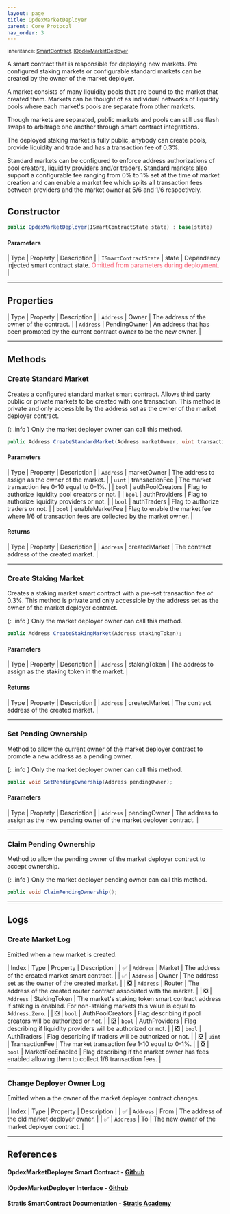 ```yaml
---
layout: page
title: OpdexMarketDeployer
parent: Core Protocol
nav_order: 3
---
```


<small>Inheritance: [SmartContract](#references), [IOpdexMarketDeployer](#references)</small>

A smart contract that is responsible for deploying new markets. Pre configured staking markets or configurable standard markets can be created by the owner of the market deployer.

A market consists of many liquidity pools that are bound to the market that created them. Markets can be thought of as individual networks of liquidity pools where each market's pools are separate from other markets.

Though markets are separated, public markets and pools can still use flash swaps to arbitrage one another through smart contract integrations.

The deployed staking market is fully public, anybody can create pools, provide liquidity and trade and has a transaction fee of 0.3%.

Standard markets can be configured to enforce address authorizations of pool creators, liquidity providers and/or traders. Standard markets also support a configurable fee ranging from 0% to 1% set at the time of market creation and can enable a market fee which splits all transaction fees between providers and the market owner at 5/6 and 1/6 respectively.

## Constructor

```csharp
public OpdexMarketDeployer(ISmartContractState state) : base(state)
```

#### Parameters

| Type | Property | Description |
| `ISmartContractState` | state | Dependency injected smart contract state. <span style="color: #f7556b;"> Omitted from parameters during deployment.</span> |

---

## Properties

| Type | Property | Description |
| `Address` | Owner | The address of the owner of the contract. |
| `Address` | PendingOwner | An address that has been promoted by the current contract owner to be the new owner. |

---

## Methods

### Create Standard Market

Creates a configured standard market smart contract. Allows third party public or private markets to be created with one transaction. This method is private and only accessible by the address set as the owner of the market deployer contract.

{: .info }
Only the market deployer owner can call this method.

```csharp
public Address CreateStandardMarket(Address marketOwner, uint transactionFee, bool authPoolCreators, bool authProviders, bool authTraders, bool enableMarketFee);
```

#### Parameters

| Type | Property | Description |
| `Address` | marketOwner | The address to assign as the owner of the market. |
| `uint` | transactionFee | The market transaction fee 0-10 equal to 0-1%. |
| `bool` | authPoolCreators | Flag to authorize liquidity pool creators or not. |
| `bool` | authProviders | Flag to authorize liquidity providers or not. |
| `bool` | authTraders | Flag to authorize traders or not. |
| `bool` | enableMarketFee | Flag to enable the market fee where 1/6 of transaction fees are collected by the market owner. |

#### Returns

| Type | Property | Description |
| `Address` | createdMarket | The contract address of the created market. |

---

### Create Staking Market

Creates a staking market smart contract with a pre-set transaction fee of 0.3%. This method is private and only accessible by the address set as the owner of the market deployer contract.

{: .info }
Only the market deployer owner can call this method.

```csharp
public Address CreateStakingMarket(Address stakingToken);
```

#### Parameters

| Type | Property | Description |
| `Address` | stakingToken | The address to assign as the staking token in the market. |

#### Returns

| Type | Property | Description |
| `Address` | createdMarket | The contract address of the created market. |

---

### Set Pending Ownership

Method to allow the current owner of the market deployer contract to promote a new address as a pending owner.

{: .info }
Only the market deployer owner can call this method.

```csharp
public void SetPendingOwnership(Address pendingOwner);
```

#### Parameters

| Type | Property | Description |
| `Address` | pendingOwner | The address to assign as the new pending owner of the market deployer contract. |

---

### Claim Pending Ownership

Method to allow the pending owner of the market deployer contract to accept ownership.

{: .info }
Only the market deployer pending owner can call this method.

```csharp
public void ClaimPendingOwnership();
```

---

## Logs

### Create Market Log

Emitted when a new market is created.

| Index | Type | Property | Description |
| ✅ | `Address` | Market | The address of the created market smart contract. |
| ✅ | `Address` | Owner | The address set as the owner of the created market. |
| ❎ | `Address` | Router | The address of the created router contract associated with the market. |
| ❎ | `Address` | StakingToken | The market's staking token smart contract address if staking is enabled. For non-staking markets this value is equal to `Address.Zero`. |
| ❎ | `bool` | AuthPoolCreators | Flag describing if pool creators will be authorized or not. |
| ❎ | `bool` | AuthProviders | Flag describing if liquidity providers will be authorized or not. |
| ❎ | `bool` | AuthTraders | Flag describing if traders will be authorized or not. |
| ❎ | `uint` | TransactionFee | The market transaction fee 1-10 equal to 0-1%. |
| ❎ | `bool` | MarketFeeEnabled | Flag describing if the market owner has fees enabled allowing them to collect 1/6 transaction fees. |

---

### Change Deployer Owner Log

Emitted when a the owner of the market deployer contract changes.

| Index | Type | Property | Description |
| ✅ | `Address` | From | The address of the old market deployer owner. |
| ✅ | `Address` | To | The new owner of the market deployer contract. |

---

## References

#### OpdexMarketDeployer Smart Contract - <a href="https://github.com/Opdex/opdex-v1-core/blob/main/src/Contracts/Deployer/OpdexMarketDeployer.cs" target="_blank">Github</a>

#### IOpdexMarketDeployer Interface - <a href="https://github.com/Opdex/opdex-v1-core/blob/main/src/Interfaces/Deployer/IOpdexMarketDeployer.cs" target="_blank">Github</a>

#### Stratis SmartContract Documentation - <a href="https://academy.stratisplatform.com/Architecture%20Reference/SmartContracts/working-with-contracts.html" target="_blank">Stratis Academy</a>

